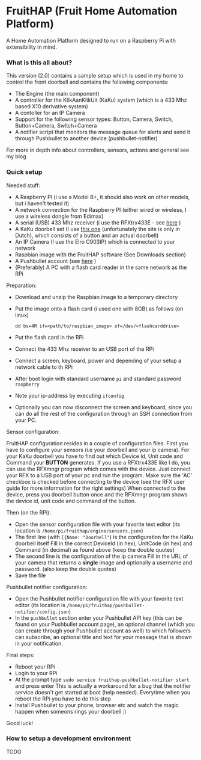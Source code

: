 # FruitHAP (Fruit Home Automation Platform) #

A Home Automation Platform designed to run on a Raspberry Pi with extensibility in mind.

### What is this all about? ###

This version (2.0) contains a sample setup which is used in my home to control the front doorbell and contains the following components:

* The Engine (the main component)
* A controller for the KlikAanKlikUit (KaKu) system (which is a 433 Mhz based X10 derivative system)
* A contoller for an IP Camera
* Support for the following sensor types: Button, Camera, Switch, Button+Camera, Switch+Camera
* A notifier script that monitors the message queue for alerts and send it through Pushbullet to another device (pushbullet-notifier)

For more in depth info about controllers, sensors, actions and general see my blog

### Quick setup ###

Needed stuff:

* A Raspberry PI (i use a Model B+, it should also work on other models, but i haven't tested it) 
* A network connection for the Raspberry PI (either wired or wireless, I use a wireless dongle from Edimax)
* A serial (USB) 433 Mhz receiver (i use the RFXtrx433E - see [here](http://www.rfxcom.com) )
* A KaKu doorbell set (I use [this one](http://www.klikaanklikuit.nl/shop/nl/producten-1/draadloze-deurbellen/draadloze-deurbel-acdb-7000ac-1/) (unfortunately the site is only in Dutch), which consists of a button and an actual doorbell)
* An IP Camera (I use the Elro C903IP) which is connected to your network
* Raspbian image with the FruitHAP software (See Downloads section)
* A Pushbullet account (see [here](https://www.pushbullet.com/) )
* (Preferably) A PC with a flash card reader in the same network as the RPi

Preparation:

* Download and unzip the Raspbian image to a temporary directory
* Put the image onto a flash card (i used one with 8GB) as follows (on linux)

  `dd bs=4M if=<path/to/raspbian_image> of=/dev/<flashcarddrive>`
  
* Put the flash card in the RPi
* Connect the 433 Mhz receiver to an USB port of the RPi
* Connect a screen, keyboard, power and depending of your setup a network cable to th RPi
* After boot login with standard username `pi` and standard password `raspberry`
* Note your ip-address by executing `ifconfig`
* Optionally you can now disconnect the screen and keyboard, since you can do all the rest of the configuration through an SSH connection from your PC.

Sensor configuration:

FruitHAP configuration resides in a couple of configuration files. 
First you have to configure your sensors (i.e your doorbell and your ip camera).
For your KaKu doorbell you have to find out which Device Id, Unit code and Command your **BUTTON** generates. If you use a RFXtrx433E like I do, you can use the RFXmngr program which comes with the device.
Just connect your RFX to a USB port of your pc and run the program. Make sure the 'AC' checkbox is checked before connecting to the device (see the RFX user guide for more information for the right settings)
When connected to the device, press you doorbell button once and the RFXmngr program shows the device id, unit code and command of the button.

Then (on the RPi):

* Open the sensor configuration file with your favorite text editor (its location is `/home/pi/fruithap/engine/sensors.json`)
* The first line (with `[{Name: "Doorbell"`) is the configuration for the KaKu doorbell itself
  Fill in the correct DeviceId (in hex), UnitCode (in hex) and Command (in decimal) as found above (keep the double quotes)
* The second line is the configuration of the ip camera
  Fill in the URL of your camera that returns a **single** image and optionally a username and password. (also keep the double quotes)
* Save the file

Pushbullet notifier configuration:

* Open the Pushbullet notifier configuration file with your favorite text editor (its location is `/home/pi/fruithap/pushbullet-notifier/config.json`)
* In the `pushbullet` section enter your Pushbullet API key (this can be found on your Pushbullet account page), an optional channel (which you can create through your Pushbullet account as well) to which followers can subscribe, 
  an optional title and text for your message that is shown in your notification.

Final steps:

* Reboot your RPi
* Login to your RPi
* At the prompt type `sudo service fruithap-pushbullet-notifier start` and press enter
  This is actually a workaround for a bug that the notifier service doesn't get started at boot (help needed). Everytime when you reboot the RPi you have to do this step
* Install Pushbullet to your phone, browser etc and watch the magic happen when someons rings your doorbell :)

Good luck!
  

















### How to setup a development environment ###

TODO
